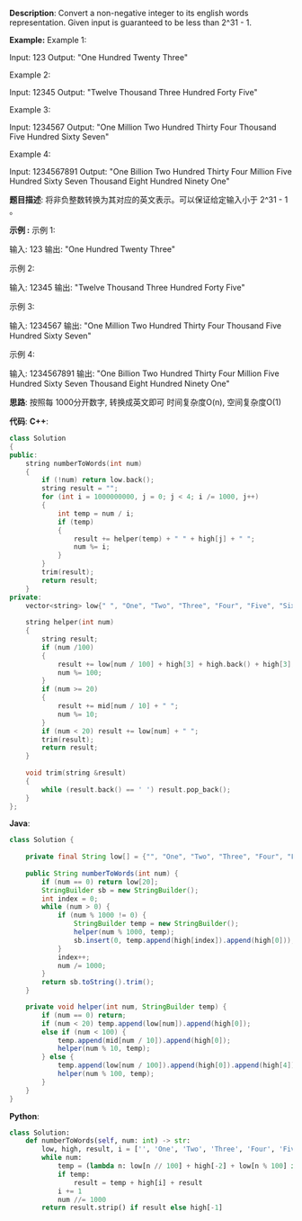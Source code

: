 __Description__:
Convert a non-negative integer to its english words representation. Given input is guaranteed to be less than 2^31 - 1.

__Example:__
Example 1:

Input: 123
Output: "One Hundred Twenty Three"

Example 2:

Input: 12345
Output: "Twelve Thousand Three Hundred Forty Five"

Example 3:

Input: 1234567
Output: "One Million Two Hundred Thirty Four Thousand Five Hundred Sixty Seven"

Example 4:

Input: 1234567891
Output: "One Billion Two Hundred Thirty Four Million Five Hundred Sixty Seven Thousand Eight Hundred Ninety One"

__题目描述__:
将非负整数转换为其对应的英文表示。可以保证给定输入小于 2^31 - 1 。

__示例 :__
示例 1:

输入: 123
输出: "One Hundred Twenty Three"

示例 2:

输入: 12345
输出: "Twelve Thousand Three Hundred Forty Five"

示例 3:

输入: 1234567
输出: "One Million Two Hundred Thirty Four Thousand Five Hundred Sixty Seven"

示例 4:

输入: 1234567891
输出: "One Billion Two Hundred Thirty Four Million Five Hundred Sixty Seven Thousand Eight Hundred Ninety One"

__思路__:
按照每 1000分开数字, 转换成英文即可
时间复杂度O(n), 空间复杂度O(1)

__代码__:
__C++__:
```C++
class Solution 
{
public:
    string numberToWords(int num) 
    {
        if (!num) return low.back();
        string result = "";
        for (int i = 1000000000, j = 0; j < 4; i /= 1000, j++)
        {
            int temp = num / i;
            if (temp)
            {
                result += helper(temp) + " " + high[j] + " ";
                num %= i;
            }
        }
        trim(result);
        return result;
    }
private:
    vector<string> low{" ", "One", "Two", "Three", "Four", "Five", "Six", "Seven", "Eight", "Nine", "Ten", "Eleven", "Twelve", "Thirteen", "Fourteen", "Fifteen", "Sixteen", "Seventeen", "Eighteen", "Nineteen", "Zero"}, mid{" ", " ", "Twenty", "Thirty", "Forty", "Fifty", "Sixty", "Seventy", "Eighty", "Ninety"}, high{"Billion", "Million", "Thousand", " ", "Hundred"};
    
    string helper(int num)
    {
        string result;
        if (num /100)
        {
            result += low[num / 100] + high[3] + high.back() + high[3];
            num %= 100;
        }
        if (num >= 20)
        {
            result += mid[num / 10] + " ";
            num %= 10;
        }
        if (num < 20) result += low[num] + " ";
        trim(result);
        return result;
    }
    
    void trim(string &result)
    {
        while (result.back() == ' ') result.pop_back();
    }
};
```

__Java__:
```Java
class Solution {
    
    private final String low[] = {"", "One", "Two", "Three", "Four", "Five", "Six", "Seven", "Eight", "Nine", "Ten", "Eleven", "Twelve", "Thirteen", "Fourteen", "Fifteen", "Sixteen", "Seventeen", "Eighteen", "Nineteen", "Zero"}, mid[] = {"", "", "Twenty", "Thirty", "Forty", "Fifty", "Sixty", "Seventy", "Eighty", "Ninety"}, high[] = {" ", "Thousand", "Million", "Billion", "Hundred"};
    
    public String numberToWords(int num) {
        if (num == 0) return low[20];
        StringBuilder sb = new StringBuilder();
        int index = 0;
        while (num > 0) {
            if (num % 1000 != 0) {
                StringBuilder temp = new StringBuilder();
                helper(num % 1000, temp);
                sb.insert(0, temp.append(high[index]).append(high[0]));
            }
            index++;
            num /= 1000;
        }
        return sb.toString().trim();
    }

    private void helper(int num, StringBuilder temp) {
        if (num == 0) return;
        if (num < 20) temp.append(low[num]).append(high[0]);
        else if (num < 100) {
            temp.append(mid[num / 10]).append(high[0]);
            helper(num % 10, temp);
        } else {
            temp.append(low[num / 100]).append(high[0]).append(high[4]).append(high[0]);
            helper(num % 100, temp);
        }
    }
}
```

__Python__:
```Python
class Solution:
    def numberToWords(self, num: int) -> str:
        low, high, result, i = ['', 'One', 'Two', 'Three', 'Four', 'Five', 'Six', 'Seven', 'Eight', 'Nine', 'Ten','Eleven', 'Twelve', 'Thirteen', 'Fourteen', 'Fifteen', 'Sixteen', 'Seventeen','Eighteen', 'Nineteen', 'Twenty', 'Twenty One', 'Twenty Two', 'Twenty Three','Twenty Four', 'Twenty Five', 'Twenty Six', 'Twenty Seven', 'Twenty Eight','Twenty Nine', 'Thirty', 'Thirty One', 'Thirty Two', 'Thirty Three','Thirty Four', 'Thirty Five', 'Thirty Six', 'Thirty Seven', 'Thirty Eight','Thirty Nine', 'Forty', 'Forty One', 'Forty Two', 'Forty Three', 'Forty Four','Forty Five', 'Forty Six', 'Forty Seven', 'Forty Eight', 'Forty Nine', 'Fifty','Fifty One', 'Fifty Two', 'Fifty Three', 'Fifty Four', 'Fifty Five','Fifty Six', 'Fifty Seven', 'Fifty Eight', 'Fifty Nine', 'Sixty','Sixty One', 'Sixty Two', 'Sixty Three', 'Sixty Four', 'Sixty Five','Sixty Six', 'Sixty Seven', 'Sixty Eight', 'Sixty Nine', 'Seventy','Seventy One', 'Seventy Two', 'Seventy Three', 'Seventy Four','Seventy Five', 'Seventy Six', 'Seventy Seven', 'Seventy Eight','Seventy Nine', 'Eighty', 'Eighty One', 'Eighty Two', 'Eighty Three','Eighty Four', 'Eighty Five', 'Eighty Six', 'Eighty Seven', 'Eighty Eight','Eighty Nine', 'Ninety', 'Ninety One', 'Ninety Two', 'Ninety Three', 'Ninety Four','Ninety Five', 'Ninety Six', 'Ninety Seven', 'Ninety Eight', 'Ninety Nine', ], ['', ' Thousand ', ' Million ', ' Billion ', ' Hundred ', 'Zero'], '', 0
        while num:
            temp = (lambda n: low[n // 100] + high[-2] + low[n % 100] if n > 99 else low[n])(num % 1000).strip()
            if temp:
                result = temp + high[i] + result
            i += 1
            num //= 1000
        return result.strip() if result else high[-1]
```